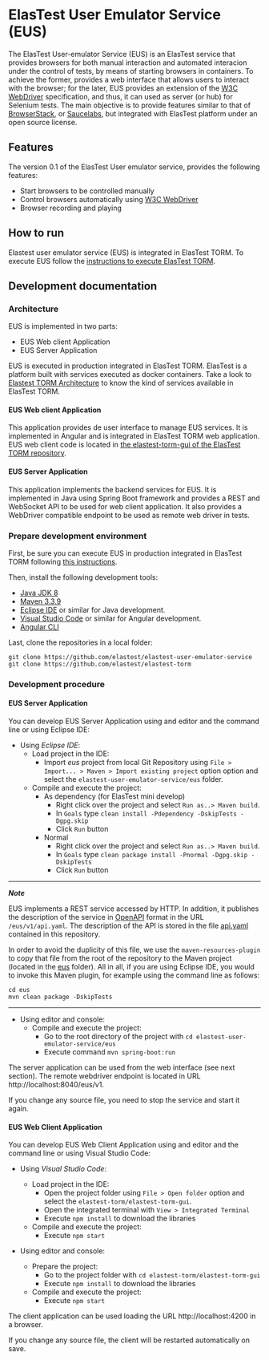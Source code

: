 # ElasTest User Emulator Service (EUS)

The ElasTest User-emulator Service (EUS) is an ElasTest service that provides browsers for both manual interaction and automated interacion under the control of tests, by means of starting browsers in containers. To achieve the former, provides a web interface that allows users to interact with the browser; for the later, EUS provides an extension of the [W3C WebDriver](https://www.w3.org/TR/webdriver/) specification, and thus, it can used as server (or hub) for Selenium tests. The main objective is to provide features similar to that of [BrowserStack](https://www.browserstack.com/), or [Saucelabs](https://saucelabs.com/), but integrated with ElasTest platform under an open source license.

## Features
The version 0.1 of the ElasTest User emulator service, provides the following features:

- Start browsers to be controlled manually
- Control browsers automatically using  [W3C WebDriver](https://www.w3.org/TR/webdriver/)
- Browser recording and playing

## How to run

Elastest user emulator service (EUS) is integrated in ElasTest TORM. To execute EUS follow the [instructions to execute ElasTest TORM](https://github.com/elastest/elastest-torm/blob/master/docs/index.md).

## Development documentation

### Architecture

EUS is implemented in two parts:
- EUS Web client Application
- EUS Server Application

EUS is executed in production integrated in ElasTest TORM. ElasTest is a platform built with services executed as docker containers. Take a look to [Elastest TORM Architecture](https://github.com/elastest/elastest-torm/blob/master/docs/index.md#arquitecture) to know the kind of services available in ElasTest TORM.

#### EUS Web client Application

This application provides de user interface to manage EUS services. It is implemented in Angular and is integrated in ElasTest TORM web application. EUS web client code is located in [the elastest-torm-gui of the ElasTest TORM repository](https://github.com/elastest/elastest-torm/tree/master/elastest-torm-gui).

#### EUS Server Application

This application implements the backend services for EUS. It is implemented in Java using Spring Boot framework and provides a REST and WebSocket API to be used for web client application. It also provides a WebDriver compatible endpoint to be used as remote web driver in tests. 

### Prepare development environment

First, be sure you can execute EUS in production integrated in ElasTest TORM following [this instructions](https://github.com/elastest/elastest-torm/blob/master/docs/index.md#how-to-run).

Then, install the following development tools:
- [Java JDK 8](http://www.oracle.com/technetwork/java/javase/downloads/jdk8-downloads-2133151.html)
- [Maven 3.3.9](https://maven.apache.org/download.cgi)
- [Eclipse IDE](https://eclipse.org/ide/) or similar for Java development.
- [Visual Studio Code](https://code.visualstudio.com/) or similar for Angular development.
- [Angular CLI](https://cli.angular.io/)

Last, clone the repositories in a local folder:

```
git clone https://github.com/elastest/elastest-user-emulator-service
git clone https://github.com/elastest/elastest-torm
```

### Development procedure

#### EUS Server Application

You can develop EUS Server Application using and editor and the command line or using Eclipse IDE:

- Using *Eclipse IDE*:
  - Load project in the IDE:
    - Import *eus* project from local Git Repository using `File > Import... > Maven > Import existing project` option option and select the `elastest-user-emulator-service/eus` folder.
  - Compile and execute the project:
    - As dependency (for ElasTest mini develop)
      - Right click over the project and select `Run as..> Maven build`.
      - In `Goals` type `clean install -Pdependency -DskipTests -Dgpg.skip`
      - Click `Run` button
    - Normal
      - Right click over the project and select `Run as..> Maven build`.
      - In `Goals` type `clean package install -Pnormal -Dgpg.skip -DskipTests`
      - Click `Run` button

---
**_Note_**

EUS implements a REST service accessed by HTTP. In addition, it publishes the description of the service in [OpenAPI](https://www.openapis.org/) format in the URL `/eus/v1/api.yaml`. The description of the API is stored in the file [api.yaml](https://github.com/elastest/elastest-user-emulator-service/blob/master/api.yaml) contained in this repository.

In order to avoid the duplicity of this file, we use the `maven-resources-plugin` to copy that file from the root of the repository to the Maven project (located in the [eus](https://github.com/elastest/elastest-user-emulator-service/tree/master/eus) folder). All in all, if you are using Eclipse IDE, you would to invoke this Maven plugin, for example using the command line as follows:

```
cd eus
mvn clean package -DskipTests
```
---

- Using editor and console:
    - Compile and execute the project:
      - Go to the root directory of the project with `cd elastest-user-emulator-service/eus`
      - Execute command `mvn spring-boot:run`

The server application can be used from the web interface (see next section). The remote webdriver endpoint is located in URL http://localhost:8040/eus/v1.

If you change any source file, you need to stop the service and start it again.

#### EUS Web Client Application

You can develop EUS Web Client Application using and editor and the command line or using Visual Studio Code:

- Using *Visual Studio Code*:
  - Load project in the IDE:
    - Open the project folder using `File > Open folder` option and select the `elastest-torm/elastest-torm-gui`.
    - Open the integrated terminal with `View > Integrated Terminal`
    - Execute `npm install` to download the libraries
  - Compile and execute the project:
    - Execute `npm start`

- Using editor and console:
  - Prepare the project:
    - Go to the project folder with `cd elastest-torm/elastest-torm-gui`
    - Execute `npm install` to download the libraries
  - Compile and execute the project:
    - Execute `npm start`

The client application can be used loading the URL http://localhost:4200 in a browser.

If you change any source file, the client will be restarted automatically on save.
